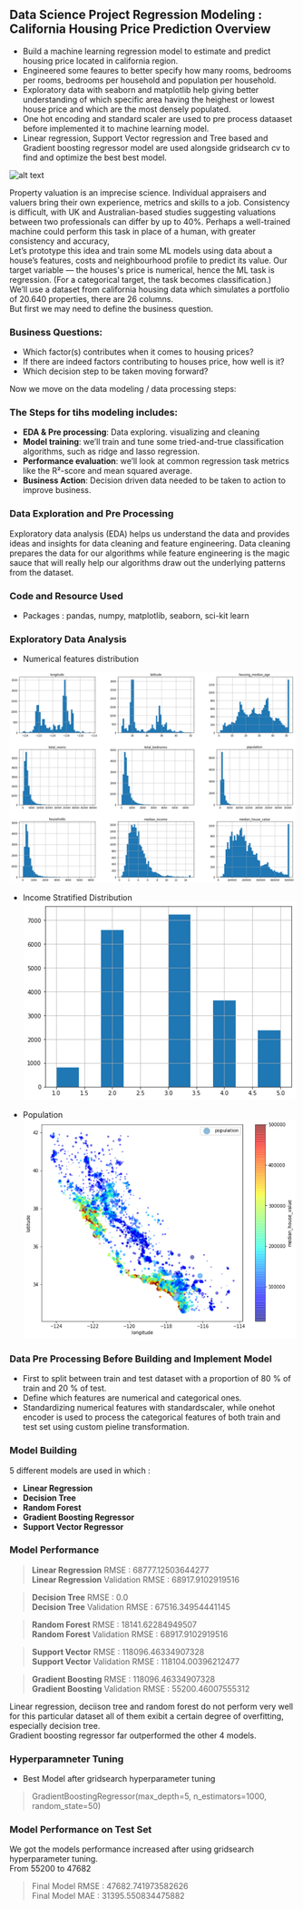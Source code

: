 ## Data Science Project Regression Modeling : California Housing Price Prediction Overview <br>
* Build a machine learning regression model to estimate and predict housing price located in california region.
* Engineered some feaures to better specify how many rooms, bedrooms per rooms, bedrooms per household and population per household.
* Exploratory data with seaborn and matplotlib help giving better understanding of which specific area having the heighest or lowest house price and which are the most densely populated.
* One hot encoding and standard scaler are used to pre process dataaset before implemented it to machine learning model.
* Linear regression, Support Vector regression and Tree based and Gradient boosting regressor model are used alongside gridsearch cv to find and optimize the best best model.

![alt text](https://github.com/ELSady/Regression-California-Housing-Price-Prediction/blob/main/intro.png) 

Property valuation is an imprecise science. Individual appraisers and valuers bring their own experience, metrics and skills to a job. Consistency is difficult, with UK and Australian-based studies suggesting valuations between two professionals can differ by up to 40%. Perhaps a well-trained machine could perform this task in place of a human, with greater consistency and accuracy,<br>
Let’s prototype this idea and train some ML models using data about a house’s features, costs and neighbourhood profile to predict its value. Our target variable — the houses's  price is numerical, hence the ML task is regression. (For a categorical target, the task becomes classification.)<br>
We’ll use a dataset from california housing data which simulates a portfolio of 20.640 properties, there are 26 columns.<br>
But first we may need to define the business question.<br>
 
 ### Business Questions:
 * Which factor(s) contributes when it comes to housing prices? 
 * If there are indeed factors contributing to houses price, how well is it?
 * Which decision step to be taken moving forward?

Now we move on the data modeling / data processing steps: 

### The Steps for tihs modeling includes:
 * **EDA & Pre processing**: Data exploring. visualizing and cleaning
 * **Model training**: we’ll train and tune some tried-and-true classification algorithms, such as ridge and lasso regression.
 * **Performance evaluation**: we’ll look at common regression task metrics like the R²-score and mean squared average.
 * **Business Action**: Decision driven data needed to be taken to action to improve business.

### Data Exploration and Pre Processing
Exploratory data analysis (EDA) helps us understand the data and provides ideas and insights for data cleaning and feature engineering. Data cleaning prepares the data for our algorithms while feature engineering is the magic sauce that will really help our algorithms draw out the underlying patterns from the dataset.

### Code and Resource Used
* Packages : pandas, numpy, matplotlib, seaborn, sci-kit learn

### Exploratory Data Analysis
* Numerical features distribution <br>

![alt text](https://github.com/ELSady/Regression-California-Housing-Price-Prediction/blob/main/index.png) 

* Income Stratified Distribution <br>
![alt text](https://github.com/ELSady/Regression-California-Housing-Price-Prediction/blob/main/index1.png) 

* Population <br>
![alt text](https://github.com/ELSady/Regression-California-Housing-Price-Prediction/blob/main/index2.png)

### Data Pre Processing Before Building and Implement Model
* First to split between train and test dataset with a proportion of 80 % of train and 20 % of test.
* Define which features are numerical and categorical ones.
* Standardizing numerical features with standardscaler, while onehot encoder is used to process the categorical features of both train and test set using custom pieline transformation.

### Model Building
5 different models are used in which :
* **Linear Regression**
* **Decision Tree**
* **Random Forest**
* **Gradient Boosting Regressor**
* **Support Vector Regressor**

### Model Performance
> **Linear Regression** RMSE : 68777.12503644277 <br>
> **Linear Regression** Validation RMSE : 68917.9102919516

> **Decision Tree** RMSE : 0.0 <br>
> **Decision Tree** Validation RMSE : 67516.34954441145

> **Random Forest** RMSE : 18141.62284949507 <br>
> **Random Forest** Validation RMSE : 68917.9102919516

> **Support Vector** RMSE : 118096.46334907328 <br>
> **Support Vector** Validation RMSE : 118104.00396212477

> **Gradient Boosting** RMSE : 118096.46334907328 <br>
> **Gradient Boosting** Validation RMSE : 55200.46007555312

Linear regression, deciison tree and random forest do not perform very well for this particular dataset all of them exibit a certain degree of overfitting, especially decision tree. <br>
Gradient boosting regressor far outperformed the other 4 models.

### Hyperparamneter Tuning
* Best Model after gridsearch hyperparameter tuning
> GradientBoostingRegressor(max_depth=5, n_estimators=1000, random_state=50)

### Model Performance on Test Set
We got the models performance increased after using gridsearch hyperparameter tuning. <br>
From 55200 to 47682
>Final Model RMSE : 47682.741973582626 <br>
 Final Model MAE : 31395.550834475882










